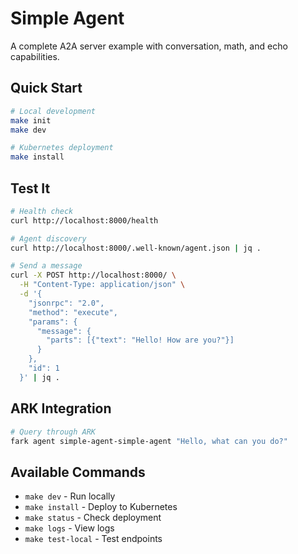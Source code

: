 # Simple Agent

A complete A2A server example with conversation, math, and echo capabilities.

## Quick Start

```bash
# Local development
make init
make dev

# Kubernetes deployment
make install
```

## Test It

```bash
# Health check
curl http://localhost:8000/health

# Agent discovery
curl http://localhost:8000/.well-known/agent.json | jq .

# Send a message
curl -X POST http://localhost:8000/ \
  -H "Content-Type: application/json" \
  -d '{
    "jsonrpc": "2.0",
    "method": "execute",
    "params": {
      "message": {
        "parts": [{"text": "Hello! How are you?"}]
      }
    },
    "id": 1
  }' | jq .
```

## ARK Integration

```bash
# Query through ARK
fark agent simple-agent-simple-agent "Hello, what can you do?"
```

## Available Commands

- `make dev` - Run locally
- `make install` - Deploy to Kubernetes
- `make status` - Check deployment
- `make logs` - View logs
- `make test-local` - Test endpoints
